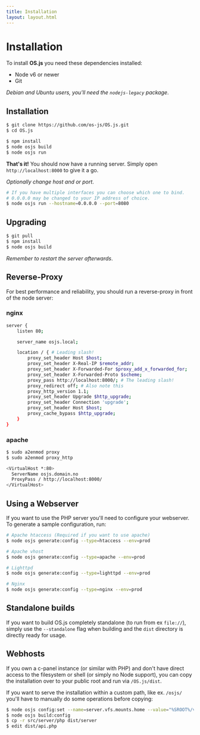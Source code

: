 ```yaml
---
title: Installation
layout: layout.html
---
```


# Installation

To install **OS.js** you need these dependencies installed:

* Node v6 or newer
* Git

*Debian and Ubuntu users, you'll need the `nodejs-legacy` package*.

## Installation

```bash
$ git clone https://github.com/os-js/OS.js.git
$ cd OS.js

$ npm install
$ node osjs build
$ node osjs run
```

**That's it!** You should now have a running server. Simply open `http://localhost:8000` to give it a go.

*Optionally change host and or port*.
```bash
# If you have multiple interfaces you can choose which one to bind.
# 0.0.0.0 may be changed to your IP address of choice.
$ node osjs run --hostname=0.0.0.0 --port=8080
```

## Upgrading

```bash
$ git pull
$ npm install
$ node osjs build
```

*Remember to restart the server afterwards*.

## Reverse-Proxy

For best performance and reliability, you should run a reverse-proxy in front of the node server:

### nginx

```bash
server {
    listen 80;

    server_name osjs.local;

    location / { # Leading slash!
        proxy_set_header Host $host;
        proxy_set_header X-Real-IP $remote_addr;
        proxy_set_header X-Forwarded-For $proxy_add_x_forwarded_for;
        proxy_set_header X-Forwarded-Proto $scheme;
        proxy_pass http://localhost:8000/; # The leading slash!
        proxy_redirect off; # Also note this
        proxy_http_version 1.1;
        proxy_set_header Upgrade $http_upgrade;
        proxy_set_header Connection 'upgrade';
        proxy_set_header Host $host;
        proxy_cache_bypass $http_upgrade;
    }
}

```

### apache

```bash
$ sudo a2enmod proxy
$ sudo a2enmod proxy_http
```

```bash
<VirtualHost *:80>
  ServerName osjs.domain.no
  ProxyPass / http://localhost:8000/
</VirtualHost>
```

## Using a Webserver

If you want to use the PHP server you'll need to configure your webserver. To generate a sample configuration, run:

```bash
# Apache htaccess (Required if you want to use apache)
$ node osjs generate:config --type=htaccess --env=prod

# Apache vhost
$ node osjs generate:config --type=apache --env=prod

# Lighttpd
$ node osjs generate:config --type=lighttpd --env=prod

# Nginx
$ node osjs generate:config --type=nginx --env=prod
```


## Standalone builds

If you want to build OS.js completely standalone (to run from ex `file://`), simply use the `--standalone` flag when building and the `dist` directory is directly ready for usage.

## Webhosts

If you own a c-panel instance (or similar with PHP) and don't have direct access to the filesystem or shell (or simply no Node support), you can copy the installation over to your public root and run via `/OS.js/dist`.

If you want to serve the installation within a custom path, like ex. `/osjs/` you'll have to manually do some operations before copying:

```bash
$ node osjs config:set --name=server.vfs.mounts.home --value="%SROOT%/vfs/home/%USERNAME%"
$ node osjs build:config
$ cp -r src/server/php dist/server
$ edit dist/api.php
```
